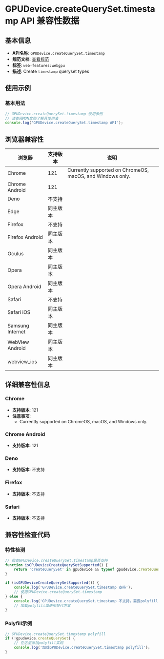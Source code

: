 # GPUDevice.createQuerySet.timestamp API 兼容性数据

## 基本信息

- **API名称**: `GPUDevice.createQuerySet.timestamp`
- **规范文档**: [查看规范](https://gpuweb.github.io/gpuweb/#dom-gpuquerytype-timestamp)
- **标签**: `web-features:webgpu`
- **描述**: Create `timestamp` queryset types

## 使用示例

### 基本用法

```javascript
// GPUDevice.createQuerySet.timestamp 使用示例
// 请查阅MDN文档了解具体用法
console.log('GPUDevice.createQuerySet.timestamp API');
```

## 浏览器兼容性

| 浏览器 | 支持版本 | 说明 |
|--------|----------|------|
| Chrome | 121 | Currently supported on ChromeOS, macOS, and Windows only. |
| Chrome Android | 121 |  |
| Deno | 不支持 |  |
| Edge | 同主版本 |  |
| Firefox | 不支持 |  |
| Firefox Android | 同主版本 |  |
| Oculus | 同主版本 |  |
| Opera | 同主版本 |  |
| Opera Android | 同主版本 |  |
| Safari | 不支持 |  |
| Safari iOS | 同主版本 |  |
| Samsung Internet | 同主版本 |  |
| WebView Android | 同主版本 |  |
| webview_ios | 同主版本 |  |

## 详细兼容性信息

### Chrome

- **支持版本**: 121
- **注意事项**:
  - Currently supported on ChromeOS, macOS, and Windows only.

### Chrome Android

- **支持版本**: 121

### Deno

- **支持版本**: 不支持

### Firefox

- **支持版本**: 不支持

### Safari

- **支持版本**: 不支持

## 兼容性检查代码

### 特性检测

```javascript
// 检查GPUDevice.createQuerySet.timestamp是否支持
function isGPUDeviceCreateQuerySetSupported() {
    return 'createQuerySet' in gpudevice && typeof gpudevice.createQuerySet === 'function';
}

if (isGPUDeviceCreateQuerySetSupported()) {
    console.log('GPUDevice.createQuerySet.timestamp 支持');
    // 使用GPUDevice.createQuerySet.timestamp
} else {
    console.log('GPUDevice.createQuerySet.timestamp 不支持，需要polyfill');
    // 加载polyfill或使用替代方案
}
```

### Polyfill示例

```javascript
// GPUDevice.createQuerySet.timestamp polyfill
if (!gpudevice.createQuerySet) {
    // 在这里添加polyfill实现
    console.log('加载GPUDevice.createQuerySet.timestamp polyfill');
}
```

